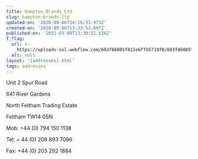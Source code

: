 ```yaml
---
title: Hampton Brands Ltd
slug: hampton-brands-ltd
updated-on: '2020-09-06T14:16:33.973Z'
created-on: '2020-09-06T13:33:53.697Z'
published-on: '2021-03-08T13:30:52.536Z'
f_flag:
  url: >-
    https://uploads-ssl.webflow.com/603f86085f811e6ffb5719f0/603f86085f811ec452571af8_flag-of-United-Kingdom.png
  alt: null
layout: '[addresses].html'
tags: addresses
---
```


Unit 2 Spur Road

641 River Gardens

North Feltham Trading Estate

Feltham TW14 0SN

Mob: +44 (0) 794 150 1138

Tel: + 44 (0) 208 893 7096

Fax: +44 (0) 203 292 1884
